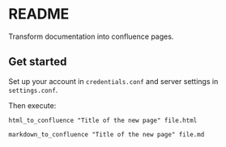 # README

Transform documentation into confluence pages.

## Get started

Set up your account in `credentials.conf` and server settings in `settings.conf`.

Then execute:

```
html_to_confluence "Title of the new page" file.html

```
```
markdown_to_confluence "Title of the new page" file.md
```

